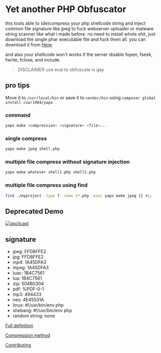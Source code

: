 # Yet another PHP Obfuscator

this tools able to (de)compress your php shellcode string and inject
common file signature like jpeg to fuck webserver uploader or malware string scanner like what i made before.
no need to install whole shit, just download the single phar executable file and fuck them all.
you can download it from [Here](bin/yapo).

and also your shellcode won't works if the server disable fopen, fseek, fwrite, fclose, and include.
> DISCLAIMER use eval to obfuscate is gay
## pro tips
Move it to `/usr/local/bin` or save it to `vendor/bin`
using `composer global install cvar1984/yapo`
### command
```sh
yapo make <compression> <signature> <file>...
```
### single compress
```sh
yapo make jpeg shell.php
```
### multiple file compress without signature injection
```sh
yapo make whatever shell1.php shell2.php
```
### multiple file compress using find
```sh
find ./myproject -type f -name \*.php -exec yapo make jpeg {} +\;
```
## Deprecated Demo
[![asciicast](https://asciinema.org/a/WpXltv0fDmDRBPVfVmQlaygjh.svg)](https://asciinema.org/a/WpXltv0fDmDRBPVfVmQlaygjh)

## signature
- jpeg: FFD8FFE2
- jpg: FFD8FFE2
- mp4: 1A45DFA3
- mpeg: 1A45DFA3
- luac: 1B4C7561
- lua: 1B4C7561
- zip: 504B0304
- pdf: %PDF-0-1
- mp3: 494433
- nes: 4E45531A
- linux: #!/usr/bin/env php
- shebang: #!/usr/bin/env php
- random string: none

[Full definition](src/Yapo/Yapo.php)

[Compression method](http://www.faqs.org/rfcs/rfc1951.html)

[Contributing](CONTRIBUTING.md)
